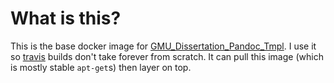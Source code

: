 What is this?
=============

This is the base docker image for [GMU_Dissertation_Pandoc_Tmpl](https://github.com/jbn/GMU_Dissertation_Pandoc_Tmpl). I use it so [travis](https://travis-ci.org) builds don't take forever from scratch. It can pull this image (which is mostly stable `apt-get`s) then layer on top.  

